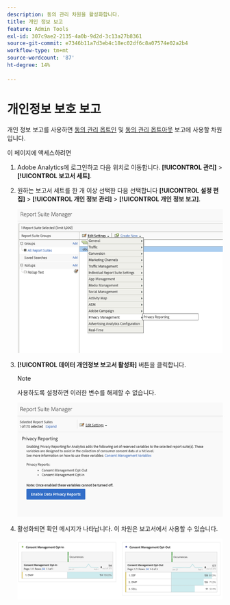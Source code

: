 ```yaml
---
description: 동의 관리 차원을 활성화합니다.
title: 개인 정보 보고
feature: Admin Tools
exl-id: 307c9ae2-2135-4a0b-9d2d-3c13a27b8361
source-git-commit: e7346b11a7d3eb4c18ec02df6c8a07574e02a2b4
workflow-type: tm+mt
source-wordcount: '87'
ht-degree: 14%

---
```


# 개인정보 보호 보고

개인 정보 보고를 사용하면 [동의 관리 옵트인](/help/components/dimensions/cm-opt-in.md) 및 [동의 관리 옵트아웃](/help/components/dimensions/cm-opt-out.md) 보고에 사용할 차원입니다.

이 페이지에 액세스하려면

1. Adobe Analytics에 로그인하고 다음 위치로 이동합니다. **[!UICONTROL 관리]** > **[!UICONTROL 보고서 세트]**.
1. 원하는 보고서 세트를 한 개 이상 선택한 다음 선택합니다 **[!UICONTROL 설정 편집]** > **[!UICONTROL 개인 정보 관리]** > **[!UICONTROL 개인 정보 보고]**.

   ![설정 편집](/help/admin/admin/assets/rsm-privacy-select.png)

1. **[!UICONTROL 데이터 개인정보 보고서 활성화]** 버튼을 클릭합니다.

   >[!NOTE]
   >
   >사용하도록 설정하면 이러한 변수를 해제할 수 없습니다.

   ![활성화](/help/admin/admin/assets/rsm-privacy-enable.png)

1. 활성화되면 확인 메시지가 나타납니다. 이 차원은 보고서에서 사용할 수 있습니다.

   ![보고서](/help/admin/admin/assets/consent-management.png)
